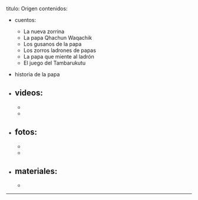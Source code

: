titulo: Origen
contenidos:
  - cuentos:
    - La nueva zorrina
    - La papa Qhachun Waqachik
    - Los gusanos de la papa
    - Los zorros ladrones de papas
    - La papa que miente al ladrón
    - El juego del Tambarukutu

  - historia de la papa

  - videos:
    -
    -
    -

  - fotos:
    -
    -
    -

  - materiales:
    -
    -

---